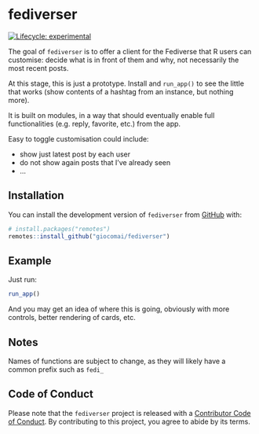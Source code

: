 
<!-- README.md is generated from README.Rmd. Please edit that file -->

# fediverser

<!-- badges: start -->

[![Lifecycle:
experimental](https://img.shields.io/badge/lifecycle-experimental-orange.svg)](https://lifecycle.r-lib.org/articles/stages.html#experimental)
<!-- badges: end -->

The goal of `fediverser` is to offer a client for the Fediverse that R
users can customise: decide what is in front of them and why, not
necessarily the most recent posts.

At this stage, this is just a prototype. Install and `run_app()` to see
the little that works (show contents of a hashtag from an instance, but
nothing more).

It is built on modules, in a way that should eventually enable full
functionalities (e.g. reply, favorite, etc.) from the app.

Easy to toggle customisation could include:

- show just latest post by each user
- do not show again posts that I’ve already seen
- …

## Installation

You can install the development version of `fediverser` from
[GitHub](https://github.com/) with:

``` r
# install.packages("remotes")
remotes::install_github("giocomai/fediverser")
```

## Example

Just run:

``` r
run_app()
```

And you may get an idea of where this is going, obviously with more
controls, better rendering of cards, etc.

## Notes

Names of functions are subject to change, as they will likely have a
common prefix such as `fedi_`

## Code of Conduct

Please note that the `fediverser` project is released with a
[Contributor Code of
Conduct](https://contributor-covenant.org/version/2/1/CODE_OF_CONDUCT.html).
By contributing to this project, you agree to abide by its terms.
